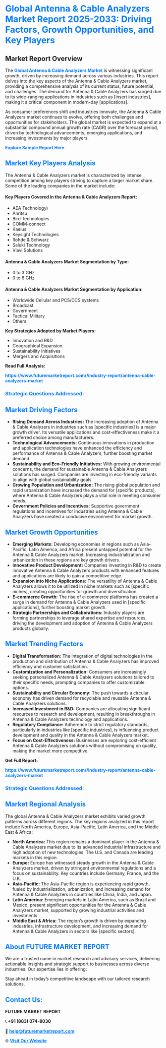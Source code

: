 <h1 style="color: #007BFF;">Global Antenna & Cable Analyzers Market Report 2025-2033: Driving Factors, Growth Opportunities, and Key Players</h1>

<section id="overview">
<h2>Market Report Overview</h2>
<p>The <a href="https://www.futuremarketreport.com//industry-report/antenna-cable-analyzers-market" style="color: #007BFF; text-decoration: none;"><strong>Global Antenna & Cable Analyzers Market</strong></a> is witnessing significant growth, driven by increasing demand across various industries. This report delves into the key aspects of the Antenna & Cable Analyzers market, providing a comprehensive analysis of its current status, future potential, and challenges. The demand for Antenna & Cable Analyzers has surged due to its wide-ranging applications in industries such as [insert industries], making it a critical component in modern-day [applications].</p>
<p>As consumer preferences shift and industries innovate, the Antenna & Cable Analyzers market continues to evolve, offering both challenges and opportunities for stakeholders. The global market is expected to expand at a substantial compound annual growth rate (CAGR) over the forecast period, driven by technological advancements, emerging applications, and increasing investments by major players.</p>
</section>

<section id="overview">
<p><a href="https://www.futuremarketreport.com//request-sample/reportId=47307" style="color: #007BFF; text-decoration: none;"><strong>Explore Sample Report Here</strong></a></p>
</section>

<section id="key-players">
<h2 style="color: #007BFF;">Market Key Players Analysis</h2>
<p>The Antenna & Cable Analyzers market is characterized by intense competition among key players striving to capture a larger market share. Some of the leading companies in the market include:</p>
<h4>Key Players Covered in the Antenna & Cable Analyzers Report:</h4>
<ul><li>AEA Technology)</li><li>Anritsu</li><li>Bird Technologies</li><li>COMM-connect</li><li>Kaelus</li><li>Keysight Technologies</li><li>Rohde &amp; Schwarz</li><li>Saluki Technology</li><li>Viavi Solutions</li></ul>
<h4>Antenna & Cable Analyzers Market Segmentation by Type:</h4>
<ul><li>0 to 3 GHz</li><li>0 to 6 GHz</li></ul>

<h4>Antenna & Cable Analyzers Market Segmentation by Application:</h4>
<ul><li>Worldwide Cellular and PCS/DCS systems</li><li>Broadcast</li><li>Government</li><li>Tactical Military</li><li>Others</li></ul>
<p><strong>Key Strategies Adopted by Market Players:</strong></p>
<ul>
<li>Innovation and R&D</li>
<li>Geographical Expansion</li>
<li>Sustainability Initiatives</li>
<li>Mergers and Acquisitions</li>
</ul>
</section>

<section>
<p><strong>Read Full Analysis: </strong></p><a href="https://www.futuremarketreport.com//industry-report/antenna-cable-analyzers-market" style="color: #007BFF; text-decoration: none;"><strong>https://www.futuremarketreport.com//industry-report/antenna-cable-analyzers-market</strong></a>
<h3 style="color: #007BFF;">Strategic Questions Addressed:</h3>
</section>

<section id="driving-factors">
<h2 style="color: #007BFF;">Market Driving Factors</h2>
<ul>
<li><strong>Rising Demand Across Industries:</strong> The increasing adoption of Antenna & Cable Analyzers in industries such as [specific industries] is a major growth driver. Its versatile applications and cost-effectiveness make it a preferred choice among manufacturers.</li>
<li><strong>Technological Advancements:</strong> Continuous innovations in production and application technologies have enhanced the efficiency and performance of Antenna & Cable Analyzers, further boosting market demand.</li>
<li><strong>Sustainability and Eco-Friendly Initiatives:</strong> With growing environmental concerns, the demand for sustainable Antenna & Cable Analyzers solutions has surged. Companies are investing in eco-friendly variants to align with global sustainability goals.</li>
<li><strong>Growing Population and Urbanization:</strong> The rising global population and rapid urbanization have increased the demand for [specific products], where Antenna & Cable Analyzers plays a vital role in meeting consumer needs.</li>
<li><strong>Government Policies and Incentives:</strong> Supportive government regulations and incentives for industries using Antenna & Cable Analyzers have created a conducive environment for market growth.</li>
</ul>
</section>

<section id="growth-opportunities">
<h2 style="color: #007BFF;">Market Growth Opportunities</h2>
<ul>
<li><strong>Emerging Markets:</strong> Developing economies in regions such as Asia-Pacific, Latin America, and Africa present untapped potential for the Antenna & Cable Analyzers market. Increasing industrialization and urbanization in these regions are key growth drivers.</li>
<li><strong>Innovative Product Development:</strong> Companies investing in R&D to create innovative Antenna & Cable Analyzers products with enhanced features and applications are likely to gain a competitive edge.</li>
<li><strong>Expansion into Niche Applications:</strong> The versatility of Antenna & Cable Analyzers allows it to be utilized in niche markets such as [specific niches], creating opportunities for growth and diversification.</li>
<li><strong>E-commerce Growth:</strong> The rise of e-commerce platforms has created a surge in demand for Antenna & Cable Analyzers used in [specific applications], further boosting market growth.</li>
<li><strong>Strategic Partnerships and Collaborations:</strong> Industry players are forming partnerships to leverage shared expertise and resources, driving the development and adoption of Antenna & Cable Analyzers products globally.</li>
</ul>
</section>

<section id="trending-factors">
<h2 style="color: #007BFF;">Market Trending Factors</h2>
<ul>
<li><strong>Digital Transformation:</strong> The integration of digital technologies in the production and distribution of Antenna & Cable Analyzers has improved efficiency and customer satisfaction.</li>
<li><strong>Customization and Personalization:</strong> Consumers are increasingly seeking personalized Antenna & Cable Analyzers solutions tailored to their specific needs, prompting companies to offer customizable options.</li>
<li><strong>Sustainability and Circular Economy:</strong> The push towards a circular economy has driven demand for recyclable and reusable Antenna & Cable Analyzers solutions.</li>
<li><strong>Increased Investment in R&D:</strong> Companies are allocating significant resources to research and development, resulting in breakthroughs in Antenna & Cable Analyzers technology and applications.</li>
<li><strong>Regulatory Compliance:</strong> Adherence to strict regulatory standards, particularly in industries like [specific industries], is influencing product development and quality in the Antenna & Cable Analyzers market.</li>
<li><strong>Focus on Cost-Effectiveness:</strong> Businesses are exploring cost-efficient Antenna & Cable Analyzers solutions without compromising on quality, making the market more competitive.</li>
</ul>
</section>

<section>
<p><strong>Get Full Report: </strong></p><a href="https://www.futuremarketreport.com//industry-report/antenna-cable-analyzers-market" style="color: #007BFF; text-decoration: none;"><strong>https://www.futuremarketreport.com//industry-report/antenna-cable-analyzers-market</strong></a>
<h3 style="color: #007BFF;">Strategic Questions Addressed:</h3>
</section>


<section id="regional-analysis">
<h2 style="color: #007BFF;">Market Regional Analysis</h2>
<p>The global Antenna & Cable Analyzers market exhibits varied growth patterns across different regions. The key regions analyzed in this report include North America, Europe, Asia-Pacific, Latin America, and the Middle East & Africa:</p>
<ul>
<li><strong>North America:</strong> This region remains a dominant player in the Antenna & Cable Analyzers market due to its advanced industrial infrastructure and high adoption of new technologies. The U.S. and Canada are leading markets in this region.</li>
<li><strong>Europe:</strong> Europe has witnessed steady growth in the Antenna & Cable Analyzers market, driven by stringent environmental regulations and a focus on sustainability. Key countries include Germany, France, and the U.K.</li>
<li><strong>Asia-Pacific:</strong> The Asia-Pacific region is experiencing rapid growth, fueled by industrialization, urbanization, and increasing demand for Antenna & Cable Analyzers in countries like China, India, and Japan.</li>
<li><strong>Latin America:</strong> Emerging markets in Latin America, such as Brazil and Mexico, present significant opportunities for the Antenna & Cable Analyzers market, supported by growing industrial activities and investments.</li>
<li><strong>Middle East & Africa:</strong> The region’s growth is driven by expanding industries, infrastructure development, and increasing demand for Antenna & Cable Analyzers in sectors like [specific sectors].</li>
</ul>
</section>

<footer>
<h2 style="color: #007BFF;">About FUTURE MARKET REPORT</h2>
<p>We are a trusted name in market research and advisory services, delivering actionable insights and strategic support to businesses across diverse industries. Our expertise lies in offering:</p>

<p>Stay ahead in today’s competitive landscape with our tailored research solutions.</p>

<h2 style="color: #007BFF;">Contact Us:</h2>
<p><strong>FUTURE MARKET REPORT</strong></p>
<p>📞 <strong>+91 (883) 074-8030</strong></p>
<p>📧 <strong><a href="mailto:help@futuremarketreport.com" style="color: #007BFF;">help@futuremarketreport.com</a></strong></p>
<p>🌐 <strong><a href="https://www.futuremarketreport.com/" style="color: #007BFF;">Visit Our Website</a></strong></p>
</footer>